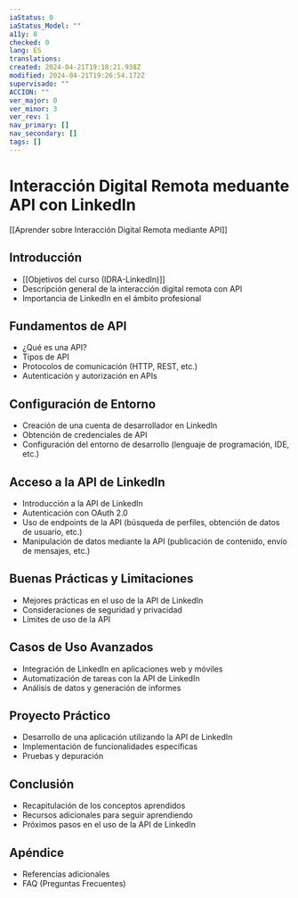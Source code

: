 ```yaml
---
iaStatus: 0
iaStatus_Model: ""
a11y: 0
checked: 0
lang: ES
translations: 
created: 2024-04-21T19:18:21.938Z
modified: 2024-04-21T19:26:54.172Z
supervisado: ""
ACCION: ""
ver_major: 0
ver_minor: 3
ver_rev: 1
nav_primary: []
nav_secondary: []
tags: []
---
```

# Interacción Digital Remota meduante API con LinkedIn

[[Aprender sobre Interacción Digital Remota mediante API]]

## Introducción
- [[Objetivos del curso (IDRA-LinkedIn)]]
- Descripción general de la interacción digital remota con API
- Importancia de LinkedIn en el ámbito profesional

## Fundamentos de API
- ¿Qué es una API?
- Tipos de API
- Protocolos de comunicación (HTTP, REST, etc.)
- Autenticación y autorización en APIs

## Configuración de Entorno
- Creación de una cuenta de desarrollador en LinkedIn
- Obtención de credenciales de API
- Configuración del entorno de desarrollo (lenguaje de programación, IDE, etc.)

## Acceso a la API de LinkedIn
- Introducción a la API de LinkedIn
- Autenticación con OAuth 2.0
- Uso de endpoints de la API (búsqueda de perfiles, obtención de datos de usuario, etc.)
- Manipulación de datos mediante la API (publicación de contenido, envío de mensajes, etc.)

## Buenas Prácticas y Limitaciones
- Mejores prácticas en el uso de la API de LinkedIn
- Consideraciones de seguridad y privacidad
- Límites de uso de la API

## Casos de Uso Avanzados
- Integración de LinkedIn en aplicaciones web y móviles
- Automatización de tareas con la API de LinkedIn
- Análisis de datos y generación de informes

## Proyecto Práctico
- Desarrollo de una aplicación utilizando la API de LinkedIn
- Implementación de funcionalidades específicas
- Pruebas y depuración

## Conclusión
- Recapitulación de los conceptos aprendidos
- Recursos adicionales para seguir aprendiendo
- Próximos pasos en el uso de la API de LinkedIn

## Apéndice
- Referencias adicionales
- FAQ (Preguntas Frecuentes)
